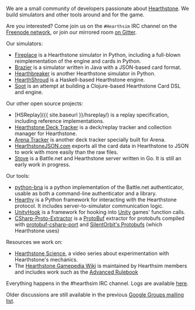 We are a small community of developers passionate about [Hearthstone](http://playhearthstone.com).
We build simulators and other tools around and for the game.

Are you interested? Come join us on the `#Hearthsim` IRC channel on the
[Freenode network](https://webchat.freenode.net/), or join our mirrored room [on Gitter](https://gitter.im/HearthSim/HearthSim).

Our simulators:

 * [Fireplace](https://github.com/jleclanche/fireplace) is a Hearthstone simulator in Python, including a full-blown reimplementation of the engine and cards in Python.
 * [Brazier](https://github.com/HearthSim/Brazier) is a simulator written in Java with a JSON-based card format.
 * [Hearthbreaker](https://github.com/danielyule/hearthbreaker) is another Hearthstone simulator in Python.
 * [HearthShroud](https://github.com/thomaseding/hearthshroud) is a Haskell-based Hearthstone engine.
 * [Soot](https://github.com/mischanix/soot) is an attempt at building a Clojure-based Hearthstone Card DSL and engine.

Our other open source projects:

 * [HSReplay]({{ site.baseurl }}/hsreplay/) is a replay specification, including reference implementations.
 * [Hearthstone Deck Tracker](http://hsdecktracker.net) is a deck/replay tracker and collection manager for Hearthstone.
 * [Arena Tracker](https://github.com/supertriodo/Arena-Tracker) is another deck tracker specially built for Arena.
 * [HearthstoneJSON.com](https://hearthstonejson.com/) exports all the card data in Hearthstone to JSON to work with more easily than the raw files.
 * [Stove](https://github.com/HearthSim/Stove) is a Battle.net and Hearthstone server written in Go. It is still an early work in progress.

Our tools:

 * [python-bna](https://github.com/jleclanche/python-bna) is a python implementation of the Battle.net authenticator, usable as both a command-line authenticator and a library.
 * [Hearthy](https://github.com/HearthSim/Hearthy) is a Python framework for interacting with the Hearthstone protocol. It includes server-to-simulator communication logic.
 * [UnityHook](https://github.com/HearthSim/UnityHook) is a framework for hooking into [Unity](https://unity3d.com/) games' function calls.
 * [CSharp-Proto-Extractor](https://github.com/HearthSim/csharp-proto-extractor) is a [ProtoBuf](https://developers.google.com/protocol-buffers/) extractor for protobufs compiled with [protobuf-csharp-port](https://github.com/jskeet/protobuf-csharp-port) and [SilentOrbit's Protobufs](https://github.com/hultqvist/ProtoBuf) (which Hearthstone uses)

Resources we work on:

 * [Hearthstone Science](https://www.youtube.com/c/HearthstoneScience), a video series about experimentation with Hearthstone's mechanics.
 * The [Hearthstone Gamepedia Wiki](http://hearthstone.gamepedia.com/) is maintained by Hearthsim members and includes work such as the [Advanced Rulebook](http://hearthstone.gamepedia.com/Advanced_rulebook)

Everything happens in the #hearthsim IRC channel. Logs are available [here](https://leclan.ch/irc/hearthsim/).

Older discussions are still available in the previous [Google Groups mailing list](https://groups.google.com/forum/#!forum/hearthstone-simulator-dev).
